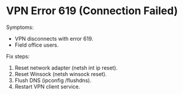 ﻿# VPN Error 619 (Connection Failed)

Symptoms:
- VPN disconnects with error 619.
- Field office users.

Fix steps:
1. Reset network adapter (netsh int ip reset).
2. Reset Winsock (netsh winsock reset).
3. Flush DNS (ipconfig /flushdns).
4. Restart VPN client service.
